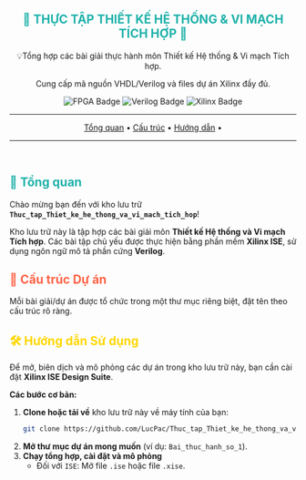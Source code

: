 <div align="center">
  <h2><span style="color:#20B2AA;">🚀 THỰC TẬP THIẾT KẾ HỆ THỐNG & VI MẠCH TÍCH HỢP 🚀</span></h2>
  <p>💡Tổng hợp các bài giải thực hành môn Thiết kế Hệ thống & Vi mạch Tích hợp.</p>
  <p>Cung cấp mã nguồn VHDL/Verilog và files dự án Xilinx đầy đủ.</p>

  <p>
    <img src="https://img.shields.io/badge/Thi%E1%BA%BFt%20k%E1%BA%BF-FPGA-blueviolet?style=for-the-badge&logo=lattice&logoColor=white" alt="FPGA Badge">
    <img src="https://img.shields.io/badge/Ng%C3%B4n%20ng%E1%BB%AF-Verilog-red?style=for-the-badge&logo=vhdl&logoColor=white" alt="Verilog Badge">
    <img src="https://img.shields.io/badge/Ph%E1%BA%A7n%20m%E1%BB%81m-Xilinx-green?style=for-the-badge&logo=xilinx&logoColor=white" alt="Xilinx Badge">
  </p>

  ---

  <p>
    <a href="#🎯-về-dự-án">Tổng quan</a> •
    <a href="#📁-cấu-trúc-dự-án">Cấu trúc</a> •
    <a href="#🛠️-hướng-dẫn-sử-dụng">Hướng dẫn</a> •
  </p>

  ---
</div>

<br>

## <span style="color:#20B2AA;">🎯 Tổng quan</span>

Chào mừng bạn đến với kho lưu trữ **`Thuc_tap_Thiet_ke_he_thong_va_vi_mach_tich_hop`**!

Kho lưu trữ này là tập hợp các bài giải môn **Thiết kế Hệ thống và Vi mạch Tích hợp**. Các bài tập chủ yếu được thực hiện bằng phần mềm **Xilinx ISE**, sử dụng ngôn ngữ mô tả phần cứng **Verilog**.

## <span style="color:#FF6347;">📁 Cấu trúc Dự án</span>

Mỗi bài giải/dự án được tổ chức trong một thư mục riêng biệt, đặt tên theo cấu trúc rõ ràng.
<br>

## <span style="color:#FFD700;">🛠️ Hướng dẫn Sử dụng</span>

Để mở, biên dịch và mô phỏng các dự án trong kho lưu trữ này, bạn cần cài đặt **Xilinx ISE Design Suite**.

**Các bước cơ bản:**

1.  **Clone hoặc tải về** kho lưu trữ này về máy tính của bạn:
    ```bash
    git clone https://github.com/LucPac/Thuc_tap_Thiet_ke_he_thong_va_vi_mach_tich_hop.git
    ```
2.  **Mở thư mục dự án mong muốn** (ví dụ: `Bai_thuc_hanh_so_1`).
3.  **Chạy tổng hợp, cài đặt và mô phỏng** 
    * Đối với `ISE`: Mở file `.ise` hoặc file `.xise`.

<br>
